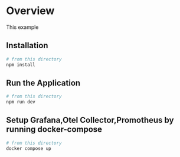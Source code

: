 # Overview

This example 

## Installation

```sh
# from this directory
npm install
```

## Run the Application

```sh
# from this directory
npm run dev
```

## Setup Grafana,Otel Collector,Promotheus by running docker-compose

```sh
# from this directory
docker compose up
```
